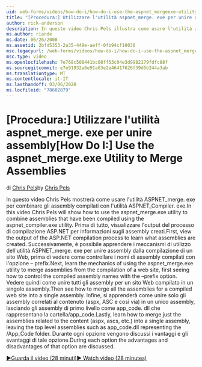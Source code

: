 ```yaml
---
uid: web-forms/videos/how-do-i/how-do-i-use-the-aspnet_mergeexe-utility-to-merge-assemblies
title: "[Procedura:] Utilizzare l'utilità aspnet_merge. exe per unire assembly | Microsoft Docs"
author: rick-anderson
description: In questo video Chris Pels illustra come usare l'utilità aspnet_merge. exe per combinare gli assembly compilati con aspnet_compiler. exe tà...
ms.author: riande
ms.date: 06/26/2008
ms.assetid: 2bfd5353-2a35-449e-aeff-0fb94cf10030
msc.legacyurl: /web-forms/videos/how-do-i/how-do-i-use-the-aspnet_mergeexe-utility-to-merge-assemblies
msc.type: video
ms.openlocfilehash: 7e768c508441bc08ff53c04e3d9982179fdfc88f
ms.sourcegitcommit: e7e91932a6e91a63e2e46417626f39d6b244a3ab
ms.translationtype: MT
ms.contentlocale: it-IT
ms.lasthandoff: 03/06/2020
ms.locfileid: "78602879"
---
```

# <a name="how-do-i-use-the-aspnet_mergeexe-utility-to-merge-assemblies"></a><span data-ttu-id="41cbe-103">[Procedura:] Utilizzare l'utilità aspnet_merge. exe per unire assembly</span><span class="sxs-lookup"><span data-stu-id="41cbe-103">[How Do I:] Use the aspnet_merge.exe Utility to Merge Assemblies</span></span>

<span data-ttu-id="41cbe-104">di [Chris Pels](https://twitter.com/chrispels)</span><span class="sxs-lookup"><span data-stu-id="41cbe-104">by [Chris Pels](https://twitter.com/chrispels)</span></span>

<span data-ttu-id="41cbe-105">In questo video Chris Pels mostrerà come usare l'utilità ASPNET\_merge. exe per combinare gli assembly compilati con l'utilità ASPNET\_Compiler. exe.</span><span class="sxs-lookup"><span data-stu-id="41cbe-105">In this video Chris Pels will show how to use the aspnet\_merge.exe utility to combine assemblies that have been compiled using the aspnet\_compiler.exe utility.</span></span> <span data-ttu-id="41cbe-106">Prima di tutto, visualizzare l'output del processo di compilazione ASP.NET per informazioni sugli assembly creati.</span><span class="sxs-lookup"><span data-stu-id="41cbe-106">First, view the output of the ASP.NET compilation process to learn what assemblies are created.</span></span> <span data-ttu-id="41cbe-107">Successivamente, è possibile apprendere i meccanismi di utilizzo dell'utilità ASPNET\_merge. exe per unire assembly dalla compilazione di un sito Web, prima di vedere come controllare i nomi di assembly compilati con l'opzione – prefix.</span><span class="sxs-lookup"><span data-stu-id="41cbe-107">Next, learn the mechanics of using the aspnet\_merge.exe utility to merge assemblies from the compilation of a web site, first seeing how to control the compiled assembly names with the –prefix option.</span></span> <span data-ttu-id="41cbe-108">Vedere quindi come unire tutti gli assembly per un sito Web compilato in un singolo assembly.</span><span class="sxs-lookup"><span data-stu-id="41cbe-108">Then see how to merge all the assemblies for a compiled web site into a single assembly.</span></span> <span data-ttu-id="41cbe-109">Infine, si apprenderà come unire solo gli assembly correlati al contenuto (aspx, ASC e così via) in un unico assembly, lasciando gli assembly di primo livello come app\_code. dll che rappresentano la cartella/app\_code.</span><span class="sxs-lookup"><span data-stu-id="41cbe-109">Lastly, learn how to merge just the assemblies related to the content (aspx, ascs, etc.) into a single assembly, leaving the top level assemblies such as app\_code.dll representing the /App\_Code folder.</span></span> <span data-ttu-id="41cbe-110">Durante ogni opzione vengono discussi i vantaggi e gli svantaggi di tale opzione.</span><span class="sxs-lookup"><span data-stu-id="41cbe-110">During each option the advantages and disadvantages of that option are discussed.</span></span>

[<span data-ttu-id="41cbe-111">&#9654;Guarda il video (28 minuti)</span><span class="sxs-lookup"><span data-stu-id="41cbe-111">&#9654; Watch video (28 minutes)</span></span>](https://channel9.msdn.com/Blogs/ASP-NET-Site-Videos/how-do-i-use-the-aspnet_mergeexe-utility-to-merge-assemblies)
